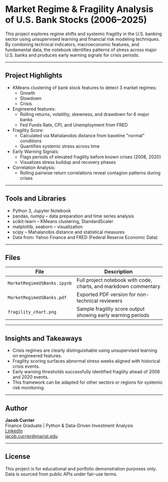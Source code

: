 # Market Regime & Fragility Analysis of U.S. Bank Stocks (2006–2025)

This project explores regime shifts and systemic fragility in the U.S. banking sector using unsupervised learning and financial risk modeling techniques. By combining technical indicators, macroeconomic features, and fundamental data, the notebook identifies patterns of stress across major U.S. banks and produces early warning signals for crisis periods.

---

## Project Highlights

- KMeans clustering of bank stock features to detect 3 market regimes:
  - Growth
  - Slowdown
  - Crisis
- Engineered features:
  - Rolling returns, volatility, skewness, and drawdown for 6 major banks
  - Fed Funds Rate, CPI, and Unemployment from FRED
- Fragility Score:
  - Calculated via Mahalanobis distance from baseline "normal" conditions
  - Quantifies systemic stress across time
- Early Warning Signals:
  - Flags periods of elevated fragility before known crises (2008, 2020)
  - Visualizes stress buildup and recovery phases
- Correlation Analysis:
  - Rolling pairwise return correlations reveal contagion patterns during crises

---

## Tools and Libraries

- Python 3, Jupyter Notebook  
- pandas, numpy – data preparation and time series analysis  
- scikit-learn – KMeans clustering, StandardScaler  
- matplotlib, seaborn – visualization  
- scipy – Mahalanobis distance and statistical measures  
- Data from: Yahoo Finance and FRED (Federal Reserve Economic Data)

---

## Files

| File | Description |
|------|-------------|
| `MarketRegimeUSBanks.ipynb` | Full project notebook with code, charts, and markdown commentary |
| `MarketRegimeUSBanks.pdf` | Exported PDF version for non-technical reviewers |
| `fragility_chart.png` | Sample fragility score output showing early warning periods |

---

## Insights and Takeaways

- Crisis regimes are clearly distinguishable using unsupervised learning on engineered features.
- Fragility scoring surfaces abnormal stress weeks aligned with historical crisis events.
- Early warning thresholds successfully identified fragility ahead of 2008 and 2020 events.
- This framework can be adapted for other sectors or regions for systemic risk monitoring.

---

## Author

**Jacob Currier**  
Finance Graduate | Python & Data-Driven Investment Analysis  
[LinkedIn](https://www.linkedin.com/in/jacob-currier10/)  
jacob.currier@marist.edu

---

## License

This project is for educational and portfolio demonstration purposes only. Data is sourced from public APIs under fair-use terms.
